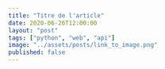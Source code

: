 ```yaml
---
title: "Titre de l'article"
date: 2020-06-26T12:00:00
layout: "post"
tags: ["python", "web", "api"]
image: "../assets/posts/link_to_image.png"
published: false
---
```

